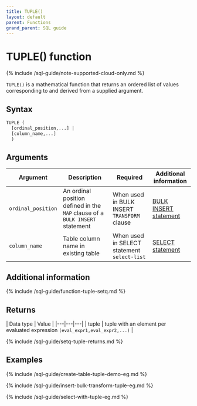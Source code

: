 ```yaml
---
title: TUPLE()
layout: default
parent: Functions
grand_parent: SQL guide
---
```


# TUPLE() function

{% include /sql-guide/note-supported-cloud-only.md %}

`TUPLE()` is a mathematical function that returns an ordered list of values corresponding to and derived from a supplied argument.

## Syntax

```sql
TUPLE (
  [ordinal_position,...] |
  [column_name,...]
  )
```
<!-- original syntax
TUPLE(expr1,expr2,...)
-->

## Arguments

| Argument | Description | Required | Additional information |
|---|---|---|---|
| `ordinal_position` | An ordinal position defined in the `MAP` clause of a `BULK INSERT` statement | When used in BULK INSERT `TRANSFORM` clause | [BULK INSERT statement](/docs/sql-guide/statements/statement-insert-bulk) |
| `column_name`| Table column name in existing table | When used in SELECT statement `select-list` | [SELECT statement](/docs/sql-guide/statements/statement-select) |

## Additional information

{% include /sql-guide/function-tuple-setq.md %}

## Returns

| Data type | Value |
|---|---|---|
| tuple | tuple with an element per evaluated expression `(eval_expr1,eval_expr2,...)` |

{% include /sql-guide/setq-tuple-returns.md %}

## Examples

{% include /sql-guide/create-table-tuple-demo-eg.md %}

{% include /sql-guide/insert-bulk-transform-tuple-eg.md %}

{% include /sql-guide/select-with-tuple-eg.md %}
